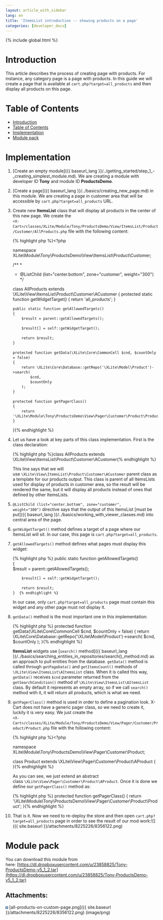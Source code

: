 ```yaml
---
layout: article_with_sidebar
lang: en
title: 'ItemsList introduction -- showing products on a page'
categories: [developer_docs]
---
```


{% include global.html %}

# Introduction

This article describes the process of creating page with products. For instance, any category page is a page with products. In this guide we will create a page that is available at `cart.php?target=all_products` and then display all products on this page.

# Table of Contents

*   [Introduction](#introduction)
*   [Table of Contents](#table-of-contents)
*   [Implementation](#implementation)
*   [Module pack](#module-pack)

# Implementation

1.  [Create an empty module]({{ baseurl_lang }}/../getting_started/step_1_-_creating_simplest_module.md). We are creating a module with developer ID **Tony** and module ID **ProductsDemo**.
2.  [Create a page]({{ baseurl_lang }}/../basics/creating_new_page.md) in this module. We are creating a page in customer area that will be accessible by `cart.php?target=all_products` URL.
3.  Create new **ItemsList** class that will display all products in the center of this new page. We create the  
    `<X-Cart>/classes/XLite/Module/Tony/ProductsDemo/View/ItemsList/Product/Customer/AllProducts.php` file with the following content: 

    {% highlight php %}<?php 

    namespace XLite\Module\Tony\ProductsDemo\View\ItemsList\Product\Customer; 

    /** 
     * 
     * @ListChild (list="center.bottom", zone="customer", weight="300") 
     */ 

    class AllProducts extends \XLite\View\ItemsList\Product\Customer\ACustomer
    { 
        protected static function getWidgetTarget()
        {
            return 'all_products';
        }

        public static function getAllowedTargets()  
        {  
            $result = parent::getAllowedTargets();

            $result[] = self::getWidgetTarget();

            return $result;
        } 

        protected function getData(\XLite\Core\CommonCell $cnd, $countOnly = false)
        {
            return \XLite\Core\Database::getRepo('\XLite\Model\Product')->search(
                $cnd,
                $countOnly
            );
        }

        protected function getPagerClass()
        {
            return '\XLite\Module\Tony\ProductsDemo\View\Pager\Customer\Product\Product';
        }
    }{% endhighlight %}
4.  Let us have a look at key parts of this class implementation. First is the class declaration: 

    {% highlight php %}class AllProducts extends \XLite\View\ItemsList\Product\Customer\ACustomer{% endhighlight %}

    This line says that we will use `\XLite\View\ItemsList\Product\Customer\ACustomer` parent class as a template for our products output. This class is parent of all ItemsLists used for display of products in customer area, so the result will be rendered the same, but it will display all products instead of ones that defined by other ItemsLists.

5.  `@ListChild (list="center.bottom", zone="customer", weight="300")` directive says that the output of this ItemsList [must be put]({{ baseurl_lang }}/../basics/working_with_viewer_classes.md) into central area of the page.

6.  `getWidgetTarget()` method defines a target of a page where our ItemsList will sit. In our case, this page is `cart.php?target=all_products`.
7.  `getAllowedTargets()` method defines what pages must display this widget: 

    {% highlight php %}    public static function getAllowedTargets()  
        {  
            $result = parent::getAllowedTargets();

            $result[] = self::getWidgetTarget();

            return $result;
        }  {% endhighlight %}

    In our case, only `cart.php?target=all_products` page must contain this widget and any other page must not display it.

8.  `getData()` method is the most important one in this implementation: 

    {% highlight php %}    protected function getData(\XLite\Core\CommonCell $cnd, $countOnly = false) 
        { 
            return \XLite\Core\Database::getRepo('\XLite\Model\Product')->search(
                $cnd,
                $countOnly
            ); 
        }{% endhighlight %}

    **ItemsList** widgets use [`search()` method]({{ baseurl_lang }}/../basics/searching_entities_in_repositories/search()_method.md) as an approach to pull entities from the database. `getData()` method is called through `getPageData()` and `getItemsCount()` methods of `\XLite\View\ItemsList\AItemsList` class. When it is called this way, `getData()` receives `$cnd` parameter returned from the `getSearchCondition()` method of `\XLite\View\ItemsList\AItemsList` class. By default it represents an empty array, so if we call `search()` method with it, it will return all products, which is what we need.

9.  `getPagerClass()` method is used in order to define a pagination look. X-Cart does not have a generic pager class, so we need to create it, luckily it is very easy. We just create the  
    `<X-Cart>/classes/XLite/Module/Tony/ProductsDemo/View/Pager/Customer/Product/Product.php` file with the following content: 

    {% highlight php %}<?php

    namespace XLite\Module\Tony\ProductsDemo\View\Pager\Customer\Product;

    class Product extends \XLite\View\Pager\Customer\Product\AProduct
    {
    }{% endhighlight %}

    As you can see, we just extend an abstract class `\XLite\View\Pager\Customer\Product\AProduct`. Once it is done we define our `getPagerClass()` method as: 

    {% highlight php %}    protected function getPagerClass()
        {
            return '\XLite\Module\Tony\ProductsDemo\View\Pager\Customer\Product\Product';
        }{% endhighlight %}
10.  That is it. Now we need to re-deploy the store and then open `cart.php?target=all_products` page in order to see the result of our mod work:![]({{ site.baseurl }}/attachments/8225226/8356122.png)

# Module pack

You can download this module from here: [https://dl.dropboxusercontent.com/u/23858825/Tony-ProductsDemo-v5_1_2.tar](https://dl.dropboxusercontent.com/u/23858825/Tony-ProductsDemo-v5_1_2.tar)

## Attachments:

![](images/icons/bullet_blue.gif) [all-products-on-custom-page.png]({{ site.baseurl }}/attachments/8225226/8356122.png) (image/png)